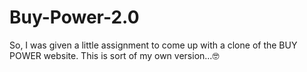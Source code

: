 # Buy-Power-2.0

So, I was given a little assignment to come up with a clone of the BUY POWER website. This is sort of my own version...🤓

